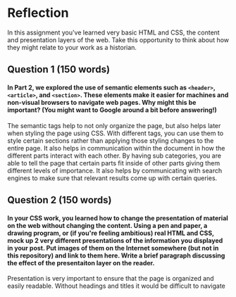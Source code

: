 # Reflection

In this assignment you've learned very basic HTML and CSS, the content and presentation layers of the web. Take this opportunity to think about how they might relate to your work as a historian. 

## Question 1 (150 words)
#### In Part 2, we explored the use of semantic elements such as `<header>`, `<article>`, and `<section>`. These elements make it easier for machines and non-visual browsers to navigate web pages. Why might this be important? (You might want to Google around a bit before answering!)

The semantic tags help to not only organize the page, but also helps later when styling the page using CSS. With different tags, you can use them to style certain sections rather than applying those styling changes to the entire page. It also helps in communication within the document in how the different parts interact with each other. By having sub categories, you are able to tell the page that certain parts fit inside of other parts giving them different levels of importance. It also helps by communicating with search engines to make sure that relevant results come up with certain queries.

## Question 2 (150 words)
#### In your CSS work, you learned how to change the presentation of material on the web without changing the content. Using a pen and paper, a drawing program, or (if you're feeling ambitious) real HTML and CSS, mock up 2 very different presentations of the information you displayed in your post. Put images of them on the Internet somewhere (but not in this repository) and link to them here. Write a brief paragraph discussing the effect of the presentaiton layer on the reader.

Presentation is very important to ensure that the page is organized and easily readable. Without headings and titles it would be difficult to navigate 
